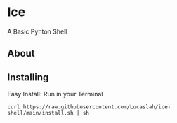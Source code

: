 # Ice
A Basic Pyhton Shell

## About

## Installing
Easy Install: Run in your Terminal<p>
`curl https://raw.githubusercontent.com/Lucaslah/ice-shell/main/install.sh | sh`
